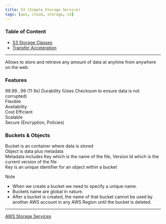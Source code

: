 ```yaml
---
title: S3 (Simple Storage Service)
tags: [aws, cloud, storage, s3]
---
```


### Table of Content

* [S3 Storage Classes](S3%20Storage%20Classes.md)
* [Transfer Acceleration](Transfer%20Acceleration.md)

---

Allows to store and retrieve any amount of data at anytime from anywhere on the web

### Features

99.99...99 (11 9s) Durability (Uses Checksum to ensure data is not corrupted)  
Flexible  
Availability  
Cost Efficient  
Scalable  
Secure (Encryption, Policies)

### Buckets & Objects

Bucket is an container where data is stored  
Object is data plus metadata  
Metadata includes Key which is the name of the file, Version Id which is the current version of the file  
Key is an unique identifier for an object within a bucket

 > [!NOTE]
 > * When we create a bucket we need to specify a unique name.
 > * Buckets name are global in nature.
 > * After a bucket is created, the name of that bucket cannot be used by another AWS account in any AWS Region until the bucket is deleted.
 
---

[AWS Storage Services](../AWS%20Storage%20Services.md)